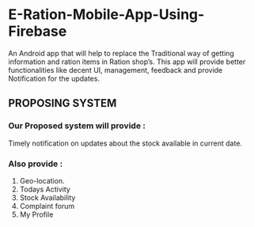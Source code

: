# E-Ration-Mobile-App-Using-Firebase
An Android app that will help to replace the Traditional way of getting information and ration items in Ration shop’s. This app will provide better functionalities like decent UI, management, feedback and provide Notification for the updates.
## PROPOSING SYSTEM
### Our Proposed system will provide :
Timely notification on updates about the stock available in current date.
### Also provide :
1. Geo-location.
2. Todays Activity
3. Stock Availability
4. Complaint forum 
5. My Profile

